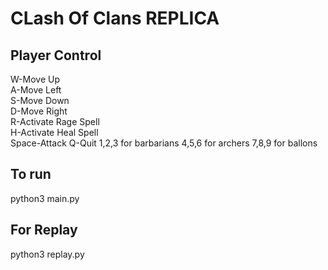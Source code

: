 # CLash Of Clans REPLICA

## Player Control
W-Move Up<br>
A-Move Left<br>
S-Move Down<br>
D-Move Right<br>
R-Activate Rage Spell<br>
H-Activate Heal Spell<br>
Space-Attack
Q-Quit
1,2,3 for barbarians 
4,5,6 for archers 
7,8,9 for ballons
## To run
python3 main.py

## For Replay
python3 replay.py
